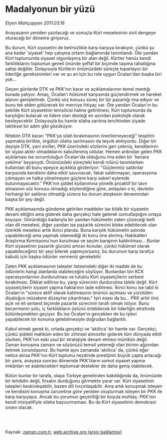 # Madalyonun bir yüzü

*Etyen Mahçupyan 2011.03.16*

<td class="columnist-detail">
<p>Anayasanın yeniden yazılacağı ve sonuçta Kürt meselesinin sivil dengeye oturacağı bir döneme giriyoruz.</p>
<p>
<div id="haberMetinDiv">
<p>Bu durum, Kürt siyasetini de belirsizlikle karşı karşıya bırakıyor, çünkü şu ana kadar 'siyaset' hep çatışma ortamı bağlamında tanımlandı. Öte yandan Kürt toplumunda siyaset olgunlaşmış bir alan değil. Kürtler henüz kendi farklılıklarını toplumun geneli önünde şeffaf bir biçimde taşıma rahatlığına sahip değiller. Dolayısıyla Kürtlerin önümüzdeki süreçte toparlayıcı bir liderliğe gereksinimleri var ve şu an için bu role uygun Öcalan'dan başka biri yok...
<p>Geçen günlerde DTK ve PKK'nın karar ve açıklamalarının temel mantığı burada yatıyor. Amaç, Öcalan'ı hükümet karşısında güçlendirmek ve hareket alanını genişletmek. Çünkü söz konusu süreç bir tür pazarlığı ima ediyor ve bunu tek elden götürecek bir merciye ihtiyaç var. Öte yandan Öcalan'ın bu şekilde Kürt siyasetinin temsilcisi haline getirilmesi, Kürt toplumunda da karşılığını bulacak ve lidere olan desteği en azından psikolojik olarak besleyecektir. Dolayısıyla bu hamle silaha sarılma tercihinden ziyade taktiksel bir adım gibi gözüküyor.
<p>Nitekim DTK kararı "PKK'ya silah bırakmasının önerilemeyeceği" tespitini yapmakla birlikte, örgütün silaha sarılmasını da teşvik etmiyordu. Diğer bir deyişle DTK, yani siviller, PKK üzerindeki sözlerini geri çekmiş, kendilerinin bir siyasi aktör olmadıklarını kabullenmiş oldular. Hemen ardından gelen PKK açıklaması ise sorumluluğun Öcalan'da olduğunu ima eden bir 'kenara çekilme' beyanıydı. Önümüzdeki süreçteki kendi rolünü tanımlarken kullanılan dil bunu epeyce açıklıkla gösteriyor: "Güçlerimiz saldırılar karşısında kendisini daha etkili savunacak, fakat saldırmayan, operasyona çıkmayan ve halka yönelmeyen güçlere karşı askerî eylemde bulunmayacaktır." PKK'nın şiddet kullanımına yönelik proaktif bir tavır almasının söz konusu olmadığı söylendiğine göre, anlaşılan o ki, devletin herhangi bir saldırısı olmadığı sürece bu durum ateşkesin devamından başka bir şey değil.
<p>PKK açıklamasında gündeme getirilen maddeler ise bildik bir siyasetin devam ettiğini ama giderek daha gerçekçi hale gelerek somutlaştığını ortaya koyuyor. Göründüğü kadarıyla bir yandan hükümetin zaten çözeceği belli olan dil meselesi, diğer yandan ise pazarlık sürecini bloke edebilecek olan özerklik meselesi artık ikinci planda. Buna karşılık hükümetin aslında yapabileceği ama yapmak istemediği iki konu öne alınmış: Hakikatleri Araştırma Komisyonu'nun kurulması ve seçim barajının kaldırılması... Bunlar Kürt siyasetinin pazarlık gücünü artıran konular, çünkü hükümet olarak yapabileceğiniz bir şeyi bilerek yapmıyorsanız, bu durumun karşı tarafça kabulü için başka ödünler vermeniz gerekebilir.
<p>Zaten PKK açıklamasının talepler listesindeki diğer iki madde de bu ödünlerin hangi alanlarda olabileceğini söylüyor. Bunlardan biri KCK operasyonlarının durdurulması ve tutuklu Kürt siyasetçilerin serbest bırakılması. Dikkat edilirse bu, yargı sürecinin durdurulma talebi değil. Kürt siyasetçilerin siyaset yapma haklarının iade edilmesi. İkinci konu ise tabii ki Öcalan'ın "sürece aktif olarak katılmasının önünün açılması ve yürütülen diyaloğun müzakere düzeyine çıkarılması." İşin esası da bu... PKK artık önü açık ve eli serbest biçimde pazarlık sürecinin tarafı olmak istiyor. Bunu becermenin yolu, iç farklılıkların üstünü örtebilecek bir liderliğin etrafında bütünleşmekten geçiyor. Bu ise Öcalan'ın gerçekten de bu işlevi yapabilecek bir konuma gelebilmesiyle doğrudan bağlantılı.
<p>Kabul etmek gerek ki, ortada gerçekçi ve 'akıllıca' bir hamle var. Gerçekçi, çünkü şiddeti mahkûm eden bir zihinsel atmosfer giderek tüm dünyada etkili olurken, PKK'nın eski usul bir stratejiyle devam etmesi mümkün değil. Zaman konuşma zamanı ve sözünüzü temsil yeteneği olan birinin ağzından iletmek zorundasınız. Bu hamle aynı zamanda 'akıllıca' da, çünkü eğer netice alırsa PKK'nın Kürt toplumu nezdinde prestijinin büyük çapta artacağı bir yana, anayasa sonrası dönemde PKK'lıların somut siyaset yapma imkânları ve alabilecekleri toplumsal destekler de daha geniş olabilecek.
<p>Bütün bunlar bir tarafa, olaya Türkiye genelinden bakıldığında da, önümüzde bir tehdidin değil, fırsatın durduğunu görmekte yarar var. Kürt siyasetinin talepleri keskinleşebilir, bazen dili hırçınlaşabilir. Ama artık konuşmak isteyen ve kendisini konuşma zaruretine göre yeniden oluşturmak isteyen bir PKK ile karşı karşıyayız. Ancak bu yorumun geçerliliği bir koşula muhtaç: PKK'nın kendi inisiyatifiyle silaha başvurmaması. Bu da Kürt siyasetinin demokrasi sınavı olacak. </p></p></p></p></p></p></p></div>
</p>


<p><br>
		 </br></p></td>

Kaynak: [zaman.com.tr](http://zaman.com.tr/yazar.do?yazino=1108080), [web.archive.org (arşiv bağlantısı)](http://web.archive.org/web/20120314222527/http://www.zaman.com.tr/yazar.do?yazino=1108080)
